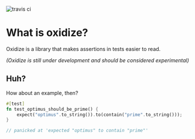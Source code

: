 ![travis ci](https://travis-ci.org/samfoo/oxidize.svg)

# What is oxidize?

Oxidize is a library that makes assertions in tests easier to read.

*(Oxidize is still under development and should be considered experimental)*

## Huh?

How about an example, then?

```rust
#[test]
fn test_optimus_should_be_prime() {
    expect("optimus".to_string()).to(contain("prime".to_string()));
}

// panicked at 'expected "optimus" to contain "prime"'
```
